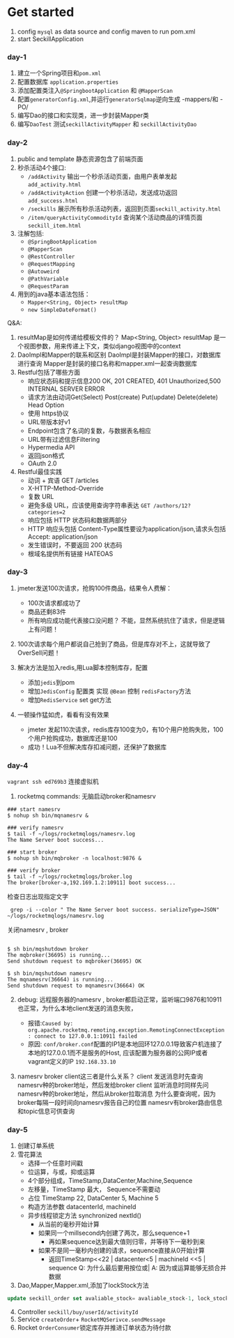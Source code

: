 # Get started
1. config `mysql` as data source and config maven to run pom.xml
2. start SeckillApplication


### day-1
1. 建立一个Spring项目和`pom.xml`
2. 配置数据库 `application.properties`
3. 添加配置类注入`@SpringbootApplication` 和 `@MapperScan`
4. 配置`generatorConfig.xml`,并运行`generatorSqlmap`逆向生成 -mappers/和 -PO/
5. 编写Dao的接口和实现类，进一步封装Mapper类
6. 编写`DaoTest` 测试`seckillActivityMapper` 和 `seckillActivityDao`


### day-2
1. public and template 静态资源包含了前端页面
2. 秒杀活动4个接口:
   - `/addActivity` 输出一个秒杀活动页面，由用户表单发起`add_activity.html`
   - `/addActivityAction`  创建一个秒杀活动，发送成功返回`add_success.html`
   - `/seckills` 展示所有秒杀活动列表，返回到页面`seckill_activity.html`
   - `/item/queryActivityCommodityId` 查询某个活动商品的详情页面 `seckill_item.html`
3. 注解包括:
    - `@SpringBootApplication`
    - `@MapperScan`
    - `@RestController`
    - `@RequestMapping`
    - `@Autoweird`
    - `@PathVariable`
    - `@RequestParam`
4. 用到的java基本语法包括：
    - `Mapper<String, Object> resultMap`
    - `new SimpleDateFormat()`

Q&A:
1. resultMap是如何传递给模板文件的？
    Map<String, Object> resultMap 是一个视图参数，用来传递上下文，类似django视图中的context
2. DaoImpl和Mapper的联系和区别
    DaoImpl是封装Mapper的接口，对数据库进行查询
    Mapper是封装的接口名称和mapper.xml一起查询数据库
3. Restful包括了哪些方面
    - 响应状态码和提示信息200 OK, 201 CREATED, 401 Unauthorized,500 INTERNAL SERVER ERROR
    - 请求方法由动词Get(Select) Post(create) Put(update) Delete(delete) Head Option
    - 使用 https协议
    - URL带版本好v1
    - Endpoint包含了名词的复数，与数据表名相应
    - URL带有过滤信息Filtering
    - Hypermedia API
    - 返回json格式
    - OAuth 2.0
4. Restful最佳实践
    - 动词 + 宾语 GET /articles
    - X-HTTP-Method-Override
    - 复数 URL
    - 避免多级 URL，应该使用查询字符串表达 `GET /authors/12?categories=2`
    - 响应包括 HTTP 状态码和数据两部分
    - HTTP 响应头包括 Content-Type属性要设为application/json,请求头包括Accept: application/json
    - 发生错误时，不要返回 200 状态码
    - 根域名提供所有链接 HATEOAS

### day-3
1. jmeter发送100次请求，抢购100件商品，结果令人费解：
   - 100次请求都成功了
   - 商品还剩83件
   - 所有响应成功能代表接口没问题？ 不能，显然系统抗住了请求，但是逻辑上有问题！

2. 100次请求每个用户都说自己抢到了商品，但是库存对不上，这就导致了OverSell问题！
3. 解决方法是加入redis,用Lua脚本控制库存，配置
   - 添加`jedis`到pom
   - 增加`JedisConfig` 配置类 实现 `@Bean` 控制 `redisFactory`方法
   - 增加`RedisService` set get方法
4. 一顿操作猛如虎，看看有没有效果
   - jmeter 发起110次请求，redis库存100变为0，有10个用户抢购失败，100个用户抢购成功，数据库还是100
   - 成功！Lua不但解决库存扣减问题，还保护了数据库

### day-4
`vagrant ssh ed769b3` 连接虚拟机

1. rocketmq commands:
   无脑启动broker和namesrv
```shell
### start namesrv
$ nohup sh bin/mqnamesrv &

### verify namesrv
$ tail -f ~/logs/rocketmqlogs/namesrv.log
The Name Server boot success...

### start broker
$ nohup sh bin/mqbroker -n localhost:9876 &

### verify broker
$ tail -f ~/logs/rocketmqlogs/broker.log 
The broker[broker-a,192.169.1.2:10911] boot success...
```
检查日志出现指定文字
```shell
 grep -i --color " The Name Server boot success. serializeType=JSON"  ~/logs/rocketmqlogs/namesrv.log
```
关闭namesrv , broker
```shell

$ sh bin/mqshutdown broker
The mqbroker(36695) is running...
Send shutdown request to mqbroker(36695) OK

$ sh bin/mqshutdown namesrv
The mqnamesrv(36664) is running...
Send shutdown request to mqnamesrv(36664) OK
```

2. debug: 远程服务器的namesrv , broker都启动正常，监听端口9876和10911也正常，为什么本地client发送的消息失败，
   - 报错:`Caused by: org.apache.rocketmq.remoting.exception.RemotingConnectException:
   connect to 127.0.0.1:10911 failed`
   - 原因: `conf/broker.conf`配置的IP1是本地回环127.0.0.1导致客户机连接了本地的127.0.0.1而不是服务的Host,
   应该配置为服务器的公网IP或者vagrant定义的IP `192.168.33.10`

3. namesrv broker client这三者是什么关系？
   client 发送消息时先查询namesrv种的broker地址，然后发给broker
   client 监听消息时同样先问namesrv种的broker地址，然后从broker拉取消息
   为什么要查询呢，因为broker每隔一段时间向namesrv报告自己的位置
   namesrv有broker路由信息和topic信息可供查询

### day-5
1. 创建订单系统
2. 雪花算法
   - 选择一个任意时间戳
   - 位运算，与或，抑或运算
   - 4个部分组成，TimeStamp,DataCenter,Machine,Sequence
   - 左移量，TimeStamp 最大， Sequence不需要动
   - 占位 TimeStamp 22, DataCenter 5, Machine 5
   - 构造方法参数 datacenterId, machineId
   - 异步线程锁定方法 synchronized nextId()
      - 从当前的毫秒开始计算
      - 如果同一个millsecond内创建了两次，那么sequence+1
        - 再如果sequence达到最大值则归零，并等待下一毫秒到来
      - 如果不是同一毫秒内创建的请求，sequence直接从0开始计算
        - 返回TimeStamp<<22 | datacenter<5 | machineId <<5 | sequence
   Q: 为什么最后要用按位或|
   A: 因为或运算能够无损合并数据
3. Dao,Mapper,Mapper.xml,添加了lockStock方法
```sql
update seckill_order set avaliable_stock= avaliable_stock-1, lock_stock = lock_stock + 1 where avaliable_stock>0
```
4. Controller `seckill/buy/userId/activityId`
5. Service  `createOrder`+ `RocketMQSerivce.sendMessage`
6. Rocket `OrderConsumer`锁定库存并推进订单状态为待付款